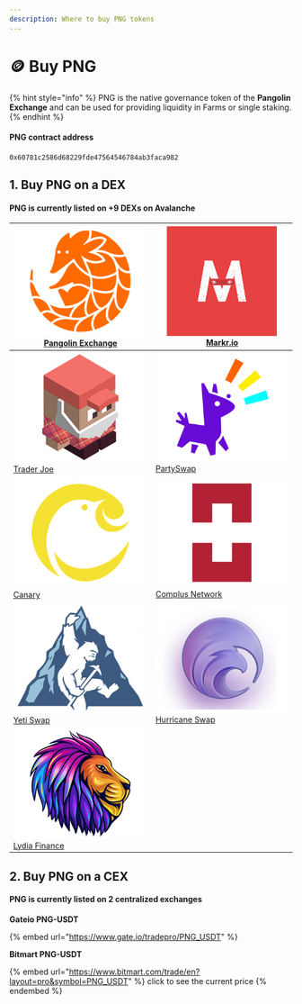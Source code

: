 ```yaml
---
description: Where to buy PNG tokens
---
```


# 🪙 Buy PNG

{% hint style="info" %}
PNG is the native governance token of the **Pangolin Exchange** and can be used for providing liquidity in Farms or single staking.
{% endhint %}

#### PNG contract address

```
0x60781c2586d68229fde47564546784ab3faca982
```

## 1. Buy PNG on a DEX

#### PNG is currently listed on +9 DEXs on Avalanche&#x20;

| [![](.gitbook/assets/pango.png) Pangolin Exchange](https://app.pangolin.exchange/#/swap?outputCurrency=0x60781c2586d68229fde47564546784ab3faca982) | [![](.gitbook/assets/markr.png) Markr.io](https://markr.io/#/swap)                                                                                   |
| -------------------------------------------------------------------------------------------------------------------------------------------------- | ---------------------------------------------------------------------------------------------------------------------------------------------------- |
| [![](.gitbook/assets/joe.png) Trader Joe](https://traderjoexyz.com/#/trade?outputCurrency=0x60781c2586d68229fde47564546784ab3faca982)              | [![](.gitbook/assets/party.png) PartySwap](https://app.partyswap.io/#/swap?outputCurrency=0x60781c2586d68229fde47564546784ab3faca982)                |
| [![](.gitbook/assets/canary.png) Canary](https://app.canary.exchange/#/swap?outputCurrency=0x60781c2586d68229fde47564546784ab3faca982)             | [![](.gitbook/assets/complus.png) Complus Network](https://avadex.complus.exchange/#/swap?outputCurrency=0x60781c2586d68229fde47564546784ab3faca982) |
| [![](.gitbook/assets/yeti.png) Yeti Swap](https://exchange.yetiswap.app/#/swap?outputCurrency=0x60781c2586d68229fde47564546784ab3faca982)          | [![](.gitbook/assets/hct.png) Hurricane Swap](https://hurricaneswap.com/#/swap?outputCurrency=0x60781c2586d68229fde47564546784ab3faca982)            |
| [![](.gitbook/assets/lyd.png) Lydia Finance](https://exchange.lydia.finance/#/swap?outputCurrency=0x60781c2586d68229fde47564546784ab3faca982)      |                                                                                                                                                      |

## 2. Buy PNG on a CEX

#### PNG is currently listed on 2 centralized exchanges

**Gateio PNG-USDT**

{% embed url="https://www.gate.io/tradepro/PNG_USDT" %}

**Bitmart PNG-USDT**

{% embed url="https://www.bitmart.com/trade/en?layout=pro&symbol=PNG_USDT" %}
click to see the current price
{% endembed %}
